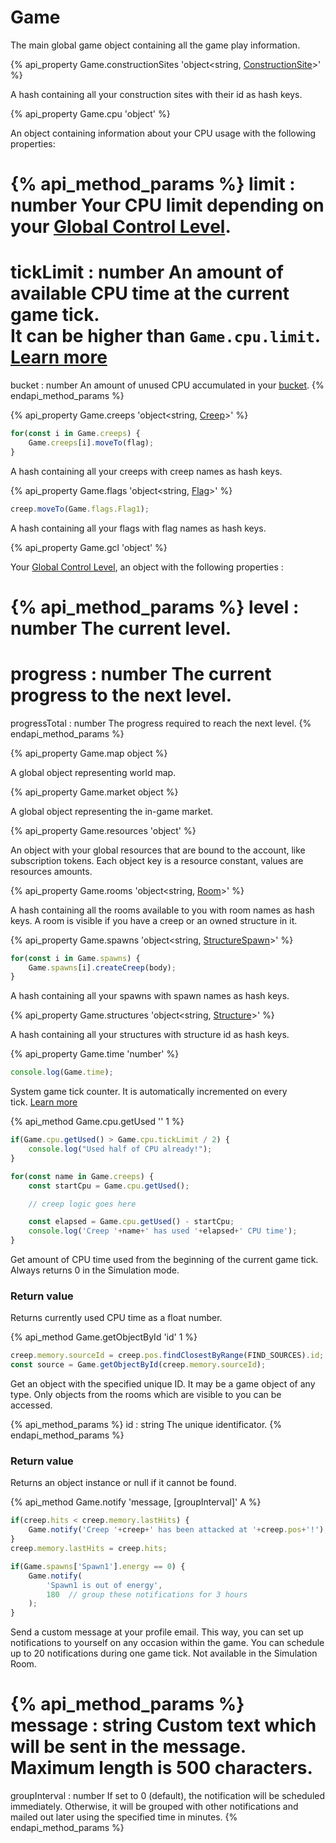 # Game    

The main global game object containing all the game play information.


{% api_property Game.constructionSites 'object&lt;string, <a href="#ConstructionSite">ConstructionSite</a>&gt;' %}



A hash containing all your construction sites with their id as hash keys.



{% api_property Game.cpu 'object' %}



An object containing information about your CPU usage with the following properties:

{% api_method_params %}
limit : number
Your CPU limit depending on your <a href="/control.html#Global-Control-Level">Global Control Level</a>.
===
tickLimit : number
An amount of available CPU time at the current game tick.<br>It can be higher than <code>Game.cpu.limit</code>. <a href="/cpu-limit.html">Learn more</a>
===
bucket : number
An amount of unused CPU accumulated in your <a href="/cpu-limit.html#Bucket">bucket</a>.
{% endapi_method_params %}


{% api_property Game.creeps 'object&lt;string, <a href="#Creep">Creep</a>&gt;' %}

```javascript
for(const i in Game.creeps) {
    Game.creeps[i].moveTo(flag);
}
```

A hash containing all your creeps with creep names as hash keys.



{% api_property Game.flags 'object&lt;string, <a href="#Flag">Flag</a>&gt;' %}

```javascript
creep.moveTo(Game.flags.Flag1);
```

A hash containing all your flags with flag names as hash keys.



{% api_property Game.gcl 'object' %}



Your <a href="/control.html#Global-Control-Level">Global Control Level</a>, an object with the following properties :

{% api_method_params %}
level : number
The current level.
===
progress : number
The current progress to the next level.
===
progressTotal : number
The progress required to reach the next level.
{% endapi_method_params %}


{% api_property Game.map object %}



A global object representing world map.



{% api_property Game.market object %}



A global object representing the in-game market.



{% api_property Game.resources 'object' %}



An object with your global resources that are bound to the account, like subscription tokens. Each object key is a resource constant, values are resources amounts.



{% api_property Game.rooms 'object&lt;string, <a href="#Room">Room</a>&gt;' %}



A hash containing all the rooms available to you with room names as hash keys. A room is visible if you have a creep or an owned structure in it.



{% api_property Game.spawns 'object&lt;string, <a href="#StructureSpawn">StructureSpawn</a>&gt;' %}

```javascript
for(const i in Game.spawns) {
    Game.spawns[i].createCreep(body);
}
```

A hash containing all your spawns with spawn names as hash keys.



{% api_property Game.structures 'object&lt;string, <a href="#Structure">Structure</a>&gt;' %}



A hash containing all your structures with structure id as hash keys.



{% api_property Game.time 'number' %}

```javascript
console.log(Game.time);
```

System game tick counter. It is automatically incremented on every tick. <a href="/game-loop.html">Learn more</a>



{% api_method Game.cpu.getUsed '' 1 %}

```javascript
if(Game.cpu.getUsed() > Game.cpu.tickLimit / 2) {
    console.log("Used half of CPU already!");
}
```

```javascript
for(const name in Game.creeps) {
    const startCpu = Game.cpu.getUsed();

    // creep logic goes here

    const elapsed = Game.cpu.getUsed() - startCpu;
    console.log('Creep '+name+' has used '+elapsed+' CPU time');
}

```

Get amount of CPU time used from the beginning of the current game tick. Always returns 0 in the Simulation mode.



### Return value

Returns currently used CPU time as a float number.



{% api_method Game.getObjectById 'id' 1 %}

```javascript
creep.memory.sourceId = creep.pos.findClosestByRange(FIND_SOURCES).id;
const source = Game.getObjectById(creep.memory.sourceId);
```

Get an object with the specified unique ID. It may be a game object of any type. Only objects from the rooms which are visible to you can be accessed.

{% api_method_params %}
id : string
The unique identificator.
{% endapi_method_params %}


### Return value

Returns an object instance or null if it cannot be found.

{% api_method Game.notify 'message, [groupInterval]' A %}

```javascript
if(creep.hits < creep.memory.lastHits) {
    Game.notify('Creep '+creep+' has been attacked at '+creep.pos+'!');
}
creep.memory.lastHits = creep.hits;
```

```javascript
if(Game.spawns['Spawn1'].energy == 0) {
    Game.notify(
        'Spawn1 is out of energy',
        180  // group these notifications for 3 hours
    );
}

```

Send a custom message at your profile email. This way, you can set up notifications to yourself on any occasion within the game. You can schedule up to 20 notifications during one game tick. Not available in the Simulation Room.

{% api_method_params %}
message : string
Custom text which will be sent in the message. Maximum length is 500 characters.
===
groupInterval : number
If set to 0 (default), the notification will be scheduled immediately. Otherwise, it will be grouped with other notifications and mailed out later using the specified time in minutes.
{% endapi_method_params %}
